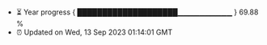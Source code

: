 - ⏳ Year progress { ████████████████████▁▁▁▁▁▁▁▁▁▁ } 69.88 %
- ⏰ Updated on Wed, 13 Sep 2023 01:14:01 GMT

